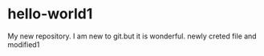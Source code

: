 # hello-world1
My new repository.
I am new to git.but it is wonderful.
newly creted file and modified1
